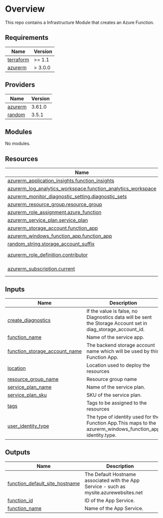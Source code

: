 # Overview
This repo contains a Infrastructure Module that creates an Azure Function.

## Requirements

| Name | Version |
|------|---------|
| <a name="requirement_terraform"></a> [terraform](#requirement\_terraform) | >= 1.1 |
| <a name="requirement_azurerm"></a> [azurerm](#requirement\_azurerm) | > 3.0.0 |

## Providers

| Name | Version |
|------|---------|
| <a name="provider_azurerm"></a> [azurerm](#provider\_azurerm) | 3.61.0 |
| <a name="provider_random"></a> [random](#provider\_random) | 3.5.1 |

## Modules

No modules.

## Resources

| Name | Type |
|------|------|
| [azurerm_application_insights.function_insights](https://registry.terraform.io/providers/hashicorp/azurerm/latest/docs/resources/application_insights) | resource |
| [azurerm_log_analytics_workspace.function_analytics_workspace](https://registry.terraform.io/providers/hashicorp/azurerm/latest/docs/resources/log_analytics_workspace) | resource |
| [azurerm_monitor_diagnostic_setting.diagnostic_sets](https://registry.terraform.io/providers/hashicorp/azurerm/latest/docs/resources/monitor_diagnostic_setting) | resource |
| [azurerm_resource_group.resource_group](https://registry.terraform.io/providers/hashicorp/azurerm/latest/docs/resources/resource_group) | resource |
| [azurerm_role_assignment.azure_function](https://registry.terraform.io/providers/hashicorp/azurerm/latest/docs/resources/role_assignment) | resource |
| [azurerm_service_plan.service_plan](https://registry.terraform.io/providers/hashicorp/azurerm/latest/docs/resources/service_plan) | resource |
| [azurerm_storage_account.function_app](https://registry.terraform.io/providers/hashicorp/azurerm/latest/docs/resources/storage_account) | resource |
| [azurerm_windows_function_app.function_app](https://registry.terraform.io/providers/hashicorp/azurerm/latest/docs/resources/windows_function_app) | resource |
| [random_string.storage_account_suffix](https://registry.terraform.io/providers/hashicorp/random/latest/docs/resources/string) | resource |
| [azurerm_role_definition.contributor](https://registry.terraform.io/providers/hashicorp/azurerm/latest/docs/data-sources/role_definition) | data source |
| [azurerm_subscription.current](https://registry.terraform.io/providers/hashicorp/azurerm/latest/docs/data-sources/subscription) | data source |

## Inputs

| Name | Description | Type | Default | Required |
|------|-------------|------|---------|:--------:|
| <a name="input_create_diagnostics"></a> [create\_diagnostics](#input\_create\_diagnostics) | If the value is false, no Diagnostics data will be sent the Storage Account set in diag\_storage\_account\_id. | `bool` | `true` | no |
| <a name="input_function_name"></a> [function\_name](#input\_function\_name) | Name of the service app. | `string` | n/a | yes |
| <a name="input_function_storage_account_name"></a> [function\_storage\_account\_name](#input\_function\_storage\_account\_name) | The backend storage account name which will be used by this Function App. | `string` | n/a | yes |
| <a name="input_location"></a> [location](#input\_location) | Location used to deploy the resources | `string` | n/a | yes |
| <a name="input_resource_group_name"></a> [resource\_group\_name](#input\_resource\_group\_name) | Resource group name | `string` | n/a | yes |
| <a name="input_service_plan_name"></a> [service\_plan\_name](#input\_service\_plan\_name) | Name of the service plan. | `string` | n/a | yes |
| <a name="input_service_plan_sku"></a> [service\_plan\_sku](#input\_service\_plan\_sku) | SKU of the service plan. | `string` | `"Y1"` | no |
| <a name="input_tags"></a> [tags](#input\_tags) | Tags to be assigned to the resources | `map(string)` | `{}` | no |
| <a name="input_user_identity_type"></a> [user\_identity\_type](#input\_user\_identity\_type) | The type of identity used for the Function App.This maps to the azurerm\_windows\_function\_app identity.type. | `string` | `"SystemAssigned"` | no |

## Outputs

| Name | Description |
|------|-------------|
| <a name="output_function_default_site_hostname"></a> [function\_default\_site\_hostname](#output\_function\_default\_site\_hostname) | The Default Hostname associated with the App Service - such as mysite.azurewebsites.net |
| <a name="output_function_id"></a> [function\_id](#output\_function\_id) | ID of the App Service. |
| <a name="output_function_name"></a> [function\_name](#output\_function\_name) | Name of the App Service. |

